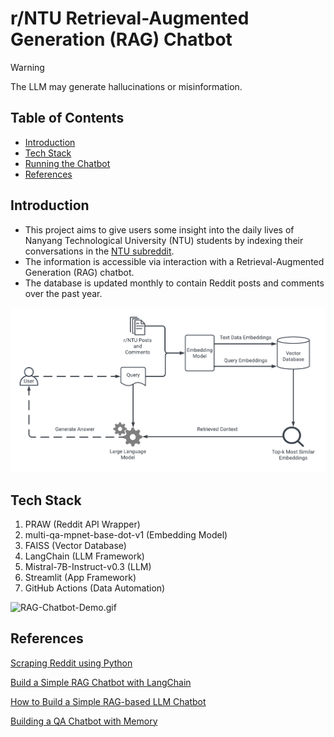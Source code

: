 # r/NTU Retrieval-Augmented Generation (RAG) Chatbot
> [!WARNING]
> The LLM may generate hallucinations or misinformation.

## Table of Contents
- [Introduction](#introduction)
- [Tech Stack](#tech-stack)
- [Running the Chatbot](#running-the-chatbot)
- [References](#references)
## Introduction
- This project aims to give users some insight into the daily lives of Nanyang Technological University (NTU) students by indexing their conversations in the [NTU subreddit](https://www.reddit.com/r/NTU/).
- The information is accessible via interaction with a Retrieval-Augmented Generation (RAG) chatbot.
- The database is updated monthly to contain Reddit posts and comments over the past year.
  
![rag_pipeline.png](assets/rag_pipeline.png)

## Tech Stack
1. PRAW (Reddit API Wrapper)
2. multi-qa-mpnet-base-dot-v1 (Embedding Model)
3. FAISS (Vector Database)
4. LangChain (LLM Framework)
5. Mistral-7B-Instruct-v0.3 (LLM)
6. Streamlit (App Framework)
7. GitHub Actions (Data Automation)


![RAG-Chatbot-Demo.gif](assets/RAG-Chatbot-Demo.gif)
## References
[Scraping Reddit using Python](https://www.geeksforgeeks.org/scraping-reddit-using-python/)

[Build a Simple RAG Chatbot with LangChain](https://medium.com/credera-engineering/build-a-simple-rag-chatbot-with-langchain-b96b233e1b2a)

[How to Build a Simple RAG-based LLM Chatbot](https://medium.com/@turna.fardousi/how-to-build-a-simple-rag-llm-chatbot-47f3fcec8c85)

[Building a QA Chatbot with Memory](https://jeevaharan.medium.com/building-a-qa-chatbot-with-memory-using-langchain-faiss-streamlit-and-openai-retrieval-augmented-24384d5f2070)
